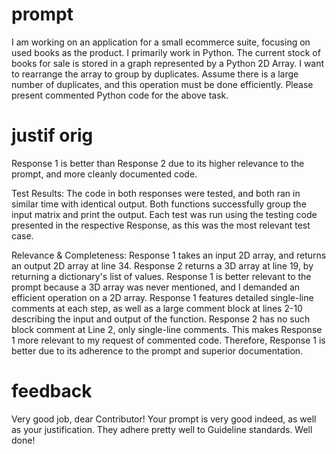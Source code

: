 # prompt

I am working on an application for a small ecommerce suite, focusing on used books as the product. I primarily work in Python. The current stock of books for sale is stored in a graph represented by a Python 2D Array. I want to rearrange the array to group by duplicates. Assume there is a large number of duplicates, and this operation must be done efficiently. Please present commented Python code for the above task.

# justif orig

Response 1 is better than Response 2 due to its higher relevance to the prompt, and more cleanly documented code. 

Test Results: The code in both responses were tested, and both ran in similar time with identical output. Both functions successfully group the input matrix and print the output. Each test was run using the testing code presented in the respective Response, as this was the most relevant test case. 

Relevance & Completeness: Response 1 takes an input 2D array, and returns an output 2D array at line 34. Response 2 returns a 3D array at line 19, by returning a dictionary's list of values.  Response 1 is better relevant to the prompt because a 3D array was never mentioned, and I demanded an efficient operation on a 2D array. Response 1 features detailed single-line comments at each step, as well as a large comment block at lines 2-10 describing the input and output of the function. Response 2 has no such block comment at Line 2, only single-line comments. This makes Response 1 more relevant to my request of commented code. Therefore, Response 1 is better due to its adherence to the prompt and superior documentation.

# feedback

Very good job, dear Contributor! Your prompt is very good indeed, as well as your justification. They adhere pretty well to Guideline standards. Well done!